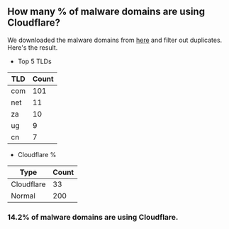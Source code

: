 ## How many % of malware domains are using Cloudflare?


We downloaded the malware domains from [here](https://urlhaus.abuse.ch) and filter out duplicates.
Here's the result.


[//]: # (start replacement)


- Top 5 TLDs

| TLD | Count |
| --- | --- |
| com | 101 |
| net | 11 |
| za | 10 |
| ug | 9 |
| cn | 7 |


- Cloudflare %

| Type | Count |
| --- | --- |
| Cloudflare | 33 |
| Normal | 200 |


### 14.2% of malware domains are using Cloudflare.